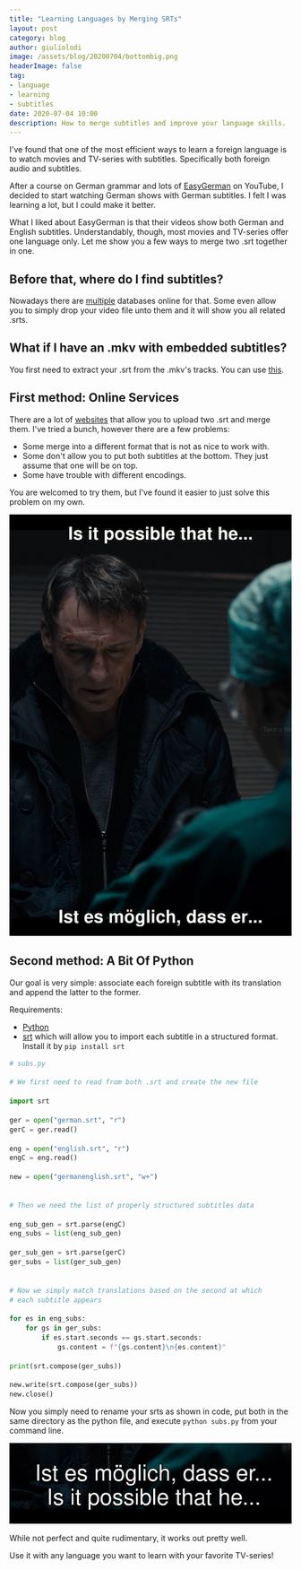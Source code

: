 ```yaml
---
title: "Learning Languages by Merging SRTs"
layout: post
category: blog
author: giuliolodi
image: /assets/blog/20200704/bottombig.png
headerImage: false
tag:
- language
- learning
- subtitles
date: 2020-07-04 10:00
description: How to merge subtitles and improve your language skills.
---
```


I've found that one of the most efficient ways to learn a foreign
language is to watch movies and TV-series with subtitles.
Specifically both foreign audio and subtitles.

After a course on German grammar and lots of [EasyGerman](https://www.youtube.com/channel/UCbxb2fqe9oNgglAoYqsYOtQ)
on YouTube, I decided to start watching German shows with German subtitles.
I felt I was learning a lot, but I could make it better.

What I liked about EasyGerman is that their videos show both German and English
subtitles. Understandably, though, most movies and TV-series offer
one language only. Let me show you a few ways to merge two .srt together in one.

## Before that, where do I find subtitles?

Nowadays there are [multiple](https://www.opensubtitles.org/en/search/subs) databases
online for that. Some even allow you to simply drop your video file unto them and it will
show you all related .srts.

## What if I have an .mkv with embedded subtitles?

You first need to extract your .srt from the .mkv's tracks. You can use [this](https://mkvtoolnix.download/index.html).

## First method: Online Services

There are a lot of [websites](https://pas-bien.net/2srt2ass/) that allow you to upload 
two .srt and merge them. I've tried a bunch, however there are a few problems:

 - Some merge into a different format that is not as nice to work with.
 - Some don't allow you to put both subtitles at the bottom. They just assume that
 one will be on top.
 - Some have trouble with different encodings.
 
You are welcomed to try them, but I've found it easier to just solve this problem on my own.
 
<div align="center">
	<img src="/assets/blog/20200704/topbottom.png">
</div>

## Second method: A Bit Of Python
 
Our goal is very simple: associate each foreign subtitle with its translation and append
the latter to the former.

Requirements:

 - [Python](https://www.python.org/)
 - [srt](https://pypi.org/project/srt/) which will allow you to import each subtitle in a structured 
 format. Install it by `pip install srt`

```python
# subs.py

# We first need to read from both .srt and create the new file

import srt

ger = open("german.srt", "r")
gerC = ger.read()

eng = open("english.srt", "r")
engC = eng.read()

new = open("germanenglish.srt", "w+")


# Then we need the list of properly structured subtitles data

eng_sub_gen = srt.parse(engC)
eng_subs = list(eng_sub_gen)

ger_sub_gen = srt.parse(gerC)
ger_subs = list(ger_sub_gen)

 
# Now we simply match translations based on the second at which 
# each subtitle appears

for es in eng_subs:
    for gs in ger_subs:
        if es.start.seconds == gs.start.seconds:
            gs.content = f"{gs.content}\n{es.content}"

print(srt.compose(ger_subs))

new.write(srt.compose(ger_subs))
new.close()
```

Now you simply need to rename your srts as shown in code, put both in the same directory
as the python file, and execute `python subs.py` from your command line.

<div align="center">
	<img src="/assets/blog/20200704/bottom.png">
</div>

While not perfect and quite rudimentary, it works out pretty well. 

Use it with any language you want to learn with your favorite TV-series!
